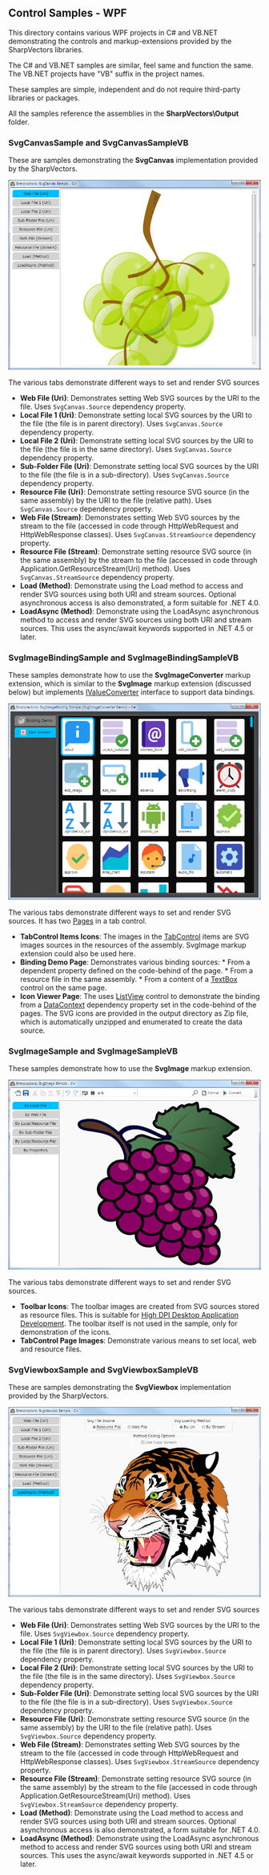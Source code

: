 ## Control Samples - WPF
This directory contains various WPF projects in C# and VB.NET demonstrating the controls and markup-extensions provided by the SharpVectors libraries.

The C# and VB.NET samples are similar, feel same and function the same. The VB.NET projects have "VB" suffix in the project names.

These samples are simple, independent and do not require third-party libraries or packages.

All the samples reference the assemblies in the **SharpVectors\Output** folder.


### SvgCanvasSample and SvgCanvasSampleVB

These are samples demonstrating the **SvgCanvas** implementation provided by the SharpVectors.

![](../../Images/SvgCanvasSample.png)

The various tabs demonstrate different ways to set and render SVG sources

* **Web File (Uri)**: Demonstrates setting Web SVG sources by the URI to the file. 
  Uses ```SvgCanvas.Source``` dependency property.
* **Local File 1 (Uri)**: Demonstrate setting local SVG sources by the URI to the file (the file is in parent directory). 
  Uses ```SvgCanvas.Source``` dependency property.
* **Local File 2 (Uri)**: Demonstrate setting local SVG sources by the URI to the file (the file is in the same directory). 
  Uses ```SvgCanvas.Source``` dependency property.
* **Sub-Folder File (Uri)**: Demonstrate setting local SVG sources by the URI to the file (the file is in a sub-directory). 
  Uses ```SvgCanvas.Source``` dependency property.
* **Resource File (Uri)**: Demonstrate setting resource SVG source (in the same assembly) by the URI to the file (relative path). 
  Uses ```SvgCanvas.Source``` dependency property.
* **Web File (Stream)**: Demonstrates setting Web SVG sources by the stream to the file (accessed in code through HttpWebRequest and HttpWebResponse classes).
   Uses ```SvgCanvas.StreamSource``` dependency property.
* **Resource File (Stream)**: Demonstrate setting resource SVG source (in the same assembly) by the stream to the file (accessed in code through Application.GetResourceStream(Uri) method).
   Uses ```SvgCanvas.StreamSource``` dependency property.
* **Load (Method)**: Demonstrate using the Load method to access and render SVG sources using both URI and stream sources. Optional asynchronous access is also demonstrated, a form suitable for .NET 4.0.
* **LoadAsync (Method)**: Demonstrate using the LoadAsync asynchronous method to access and render SVG sources using both URI and stream sources. This uses the async/await keywords supported in .NET 4.5 or later.


### SvgImageBindingSample and SvgImageBindingSampleVB

These samples demonstrate how to use the **SvgImageConverter** markup extension, which is similar to the **SvgImage** markup extension (discussed below) but implements [IValueConverter](https://docs.microsoft.com/en-us/dotnet/api/system.windows.data.ivalueconverter) interface to support data bindings.

![](../../Images/SvgImageBindingSample.png)

The various tabs demonstrate different ways to set and render SVG sources. It has two [Pages](https://docs.microsoft.com/en-us/dotnet/api/system.windows.controls.page) in a tab control.

* **TabControl Items Icons**: The images in the [TabControl](https://docs.microsoft.com/en-us/dotnet/api/system.windows.controls.tabcontrol) items are SVG images sources in the resources of the assembly. SvgImage markup extension could also be used here.
* **Binding Demo Page**: Demonstrates various binding sources:
      * From a dependent property defined on the code-behind of the page.
      * From a resource file in the same assembly.
      * From a content of a [TextBox](https://docs.microsoft.com/en-us/dotnet/api/system.windows.controls.textbox) control on the same page.
* **Icon Viewer Page**: The uses [ListView](https://docs.microsoft.com/en-us/dotnet/api/system.windows.controls.listview) control to demonstrate the binding from a [DataContext](https://docs.microsoft.com/en-us/dotnet/api/system.windows.frameworkelement.datacontext) dependency property set in the code-behind of the pages.
  The SVG icons are provided in the output directory as Zip file, which is automatically unzipped and enumerated to create the data source.


### SvgImageSample and SvgImageSampleVB

These samples demonstrate how to use the **SvgImage** markup extension.

![](../../Images/SvgImageSample.png)

The various tabs demonstrate different ways to set and render SVG sources.

* **Toolbar Icons**: The toolbar images are created from SVG sources stored as resource files. This is suitable  for [High DPI Desktop Application Development](https://docs.microsoft.com/en-us/windows/desktop/hidpi/high-dpi-desktop-application-development-on-windows). The toolbar itself is not used in the sample, only for demonstration of the icons.
* **TabControl Page Images**: Demonstrate various means to set local, web and resource files.


### SvgViewboxSample and SvgViewboxSampleVB

These are samples demonstrating the **SvgViewbox** implementation provided by the SharpVectors.

![](../../Images/SvgViewboxSample.png)

The various tabs demonstrate different ways to set and render SVG sources

- **Web File (Uri)**: Demonstrates setting Web SVG sources by the URI to the file. 
  Uses ```SvgViewbox.Source``` dependency property.
- **Local File 1 (Uri)**: Demonstrate setting local SVG sources by the URI to the file (the file is in parent directory). 
  Uses ```SvgViewbox.Source``` dependency property.
- **Local File 2 (Uri)**: Demonstrate setting local SVG sources by the URI to the file (the file is in the same directory). 
  Uses ```SvgViewbox.Source``` dependency property.
- **Sub-Folder File (Uri)**: Demonstrate setting local SVG sources by the URI to the file (the file is in a sub-directory). 
  Uses ```SvgViewbox.Source``` dependency property.
- **Resource File (Uri)**: Demonstrate setting resource SVG source (in the same assembly) by the URI to the file (relative path). 
  Uses ```SvgViewbox.Source``` dependency property.
- **Web File (Stream)**: Demonstrates setting Web SVG sources by the stream to the file (accessed in code through HttpWebRequest and HttpWebResponse classes).
   Uses ```SvgViewbox.StreamSource``` dependency property.
- **Resource File (Stream)**: Demonstrate setting resource SVG source (in the same assembly) by the stream to the file (accessed in code through Application.GetResourceStream(Uri) method).
   Uses ```SvgViewbox.StreamSource``` dependency property.
- **Load (Method)**: Demonstrate using the Load method to access and render SVG sources using both URI and stream sources. Optional asynchronous access is also demonstrated, a form suitable for .NET 4.0.
- **LoadAsync (Method)**: Demonstrate using the LoadAsync asynchronous method to access and render SVG sources using both URI and stream sources. This uses the async/await keywords supported in .NET 4.5 or later.


